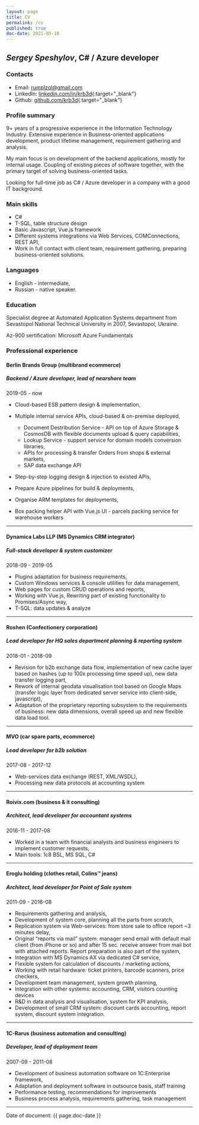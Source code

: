 ```yaml
---
layout: page
title: CV
permalink: /cv
published: true
doc-date: 2021-05-18
---
```


## *Sergey  Speshylov*,  C# / Azure developer

### Contacts

* Email: [rumplzol@gmail.com](mailto:rumplzol@gmail.com)
* LinkedIn: [linkedin.com/in/krb3d](https:\\linkedin.com/in/krb3d){:target="_blank"}
* Github: [github.com/krb3d](https://github.com/krb3d){:target="_blank"}

### Profile summary

9+ years of a progressive experience in the Information Technology Industry. Extensive experience in Business-oriented applications development, product lifetime management, requirement gathering and analysis.

My main focus is on development of the backend applications, mostly for internal usage. Coupling of existing pieces of software together, with the primary target of solving business-oriented tasks.

Looking for full-time job as C# / Azure developer in a company with a good IT background.

### Main skills

* C#
* T-SQL, table structure design
* Basic Javascript, Vue.js framework
* Different systems integrations via Web Services, COMConnections, REST API,
* Work in full contact with client team, requirement gathering, preparing business-oriented solutions.

### Languages

* English - intermediate,
* Russian - native speaker.

### Education

Specialist degree at Automated Application Systems department from Sevastopol National Technical University in 2007, Sevastopol, Ukraine.

Az-900 sertification: Microsoft Azure Fundamentals

### Professional experience

#### Berlin Brands Group (multibrand ecommerce)

##### Backend / Azure developer, lead of nearshore team

2019-05 - now

* Cloud-based ESB pattern design & implementation,
* Multiple internal service APIs, cloud-based & on-premise deployed,
  * Document Destribution Service - API on top of Azure Storage & CosmosDB with flexible documents upload & query capabilities,
  * Lookup Service - support service for domain models conversion libraries,
  * APIs for processing & transfer Orders from shops & external markets,
  * SAP data exchange API

* Step-by-step logging design & injection to existed APIs,
* Prepare Azure pipelines for build & deployments,
* Organise ARM templates for deployments,
* Box packing helper API with Vue.js UI - parcels packing service for warehouse workers

---

#### Dynamica Labs LLP (MS Dynamics CRM integrator)

##### Full-stack developer & system customizer

2018-09 - 2019-05

* Plugins adaptation for business requirements,
* Custom Windows services & console utilities for data management,
* Web pages for custom CRUD operations and reports,
* Working with Vue.js, Rewriting part of existing functionality to Promises/Async way,
* T-SQL: data updates & analyze

---

#### Roshen (Confectionery corporation)

##### Lead developer for HQ sales department planning & reporting system

2018-01 - 2018-09

* Revision for b2b exchange data flow, implementation of new cache layer based on hashes (up to 100x processing time speed up), new data transfer logging part,
* Rework of internal geodata visualisation tool based on Google Maps (transfer logic layer from dedicated server service into client-side, javascript),
* Adaptation of the proprietary reporting subsystem to the requirements of business: new data dimensions, overall speed up and new flexible data load tool.

---

#### MVO (car spare parts, ecommerce)

##### Lead developer for b2b solution

2017-08 - 2017-12

* Web-services data exchange (REST, XML/WSDL),
* Processing new data protocols at accounting system

---

#### Roivix.com (business & it consulting)

##### Architect, lead developer for accountant systems

2016-11 - 2017-08

* Worked in a team with financial analysts and business engineers to implement customer requests,
* Main tools: 1c8 BSL, MS SQL, C#

---

#### Eroglu holding (clothes retail, Colins™ jeans)

##### Architect, lead developer for Point of Sale system

2011-09 - 2016-08

* Requirements gathering and analysis,
* Development of system core, planning all the parts from scratch,
* Replication system via Web-services: from store sale to office report ~3 minutes delay,
* Original “reports via mail” system: manager send email with default mail client (from iPhone or so) and after 15 sec. receive answer from mail bot with attached reports. Report preparation is also part of the system,
* Integration with MS Dynamics AX via dedicated C# service,
* Flexible system for calculation of discounts / marketing actions,
* Working with retail hardware: ticket printers, barcode scanners, price checkers,
* Development team management, system growth planning,
* Integration with other systems: accounting, CRM, visitors counting devices
* R&D in data analysis and visualisation, system for KPI analysis,
* Development of small CRM system: discount cards accounting, report system, discount system integration.

---

#### 1C-Rarus (business automation and consulting)

##### Developer, lead of deployment team

2007-09 - 2011-08

* Development of  business automation software on 1C:Enterprise framework,
* Adaptation and deployment software in outsource basis, staff training
* Performance testing, recommendations for improvements
* Business process analysis, requirements gathering, task management

---
Date of document: {{ page.doc-date }}
